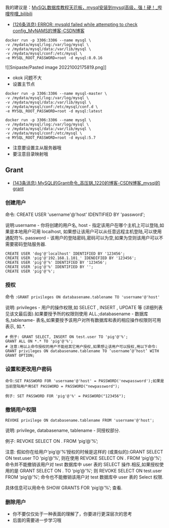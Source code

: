 我的建议是：[MySQL数据库教程天花板，mysql安装到mysql高级，强！硬！_哔哩哔哩_bilibili](https://www.bilibili.com/video/BV1iq4y1u7vj/?spm_id_from=333.337.search-card.all.click&vd_source=25509bb582bc4a25d86d871d5cdffca3)

- [(126条消息) ERROR: mysqld failed while attempting to check config_MyNAMS的博客-CSDN博客](https://blog.csdn.net/MyNAMS/article/details/121173241?ops_request_misc=%257B%2522request%255Fid%2522%253A%2522166470456216782412563910%2522%252C%2522scm%2522%253A%252220140713.130102334.pc%255Fall.%2522%257D&request_id=166470456216782412563910&biz_id=0&utm_medium=distribute.pc_search_result.none-task-blog-2~all~first_rank_ecpm_v1~rank_v31_ecpm-1-121173241-null-null.142^v51^control,201^v3^add_ask&utm_term=%5BERROR%5D%20%5BEntrypoint%5D%3A%20mysqld%20failed%20while%20attempting%20to%20check%20config%20%20%20%20%20%20%20%20%20command%20was%3A%20mysqld%20--verbose%20--help%20--log-bin-index%3D%2Ftmp%2Ftmp.d9UObw7ZuQ%20%20%20%20%20%20%20%20%20mysqld%3A%20Cant%20read%20dir%20of%20%2Fetc%2Fmysql%2Fconf&spm=1018.2226.3001.4187)

```shell
docker run -p 3306:3306 --name mysql \
-v /mydata/mysql/log:/var/log/mysql \
-v /mydata/mysql/data:/var/lib/mysql \
-v /mydata/mysql/conf:/etc/mysql \
-e MYSQL_ROOT_PASSWORD=root -d mysql:8.0.16

```

![[Snipaste/Pasted image 20221002175819.png]]

- okok 问题不大
- 设置主节点

```shell
docker run -p 3306:3306 --name mysql-master \
-v /mydata/mysql/log:/var/log/mysql \
-v /mydata/mysql/data:/var/lib/mysql \
-v /mydata/mysql/conf:/etc/mysql/conf.d \
-e MYSQL_ROOT_PASSWORD=root -d mysql:latest
```

```
docker run -p 3306:3306 --name mysql \
-v /mydata/mysql/log:/var/log/mysql \
-v /mydata/mysql/data:/var/lib/mysql \
-v /mydata/mysql/conf:/etc/mysql \
-e MYSQL_ROOT_PASSWORD=root -d mysql:5.7
```

- 注意要设置主从服务器哦
- 要注意目录映射哦

## Grant

- [(143条消息) MySQL的Grant命令_高压锅_1220的博客-CSDN博客_mysql的grant](https://blog.csdn.net/u014651560/article/details/100928600?ops_request_misc=%257B%2522request%255Fid%2522%253A%2522166666955216782417082692%2522%252C%2522scm%2522%253A%252220140713.130102334..%2522%257D&request_id=166666955216782417082692&biz_id=0&spm=1018.2226.3001.4187)

### 创建用户

命令: CREATE USER 'username'@'host' IDENTIFIED BY 'password';

说明:username - 你将创建的用户名, host - 指定该用户在哪个主机上可以登陆,如果是本地用户可用 localhost, 如果想让该用户可以从任意远程主机登陆,可以使用通配符%. password - 该用户的登陆密码,密码可以为空,如果为空则该用户可以不需要密码登陆服务器.

```shell
CREATE USER 'dog'@'localhost' IDENTIFIED BY '123456'; 
CREATE USER 'pig'@'192.168.1.101_' IDENDIFIED BY '123456'; 
CREATE USER 'pig'@'%' IDENTIFIED BY '123456'; 
CREATE USER 'pig'@'%' IDENTIFIED BY ''; 
CREATE USER 'pig'@'%'; 
```

### 授权

命令 `:GRANT privileges ON databasename.tablename TO 'username'@'host'`

说明: privileges - 用户的操作权限,如 SELECT , INSERT , UPDATE 等 (详细列表见该文最后面).如果要授予所的权限则使用 ALL.;databasename - 数据库名,tablename- 表名,如果要授予该用户对所有数据库和表的相应操作权限则可用表示, 如.*.

```shell
# 例子: GRANT SELECT, INSERT ON test.user TO 'pig'@'%'; 
GRANT ALL ON *.* TO 'pig'@'%'; 
# 注意:用以上命令授权的用户不能给其它用户授权,如果想让该用户可以授权,用以下命令:
GRANT privileges ON databasename.tablename TO ‘username’@‘host’ WITH GRANT OPTION;
```

### 设置和更改用户密码

```shell
命令:SET PASSWORD FOR 'username'@'host' = PASSWORD('newpassword');如果是当前登陆用户用SET PASSWORD = PASSWORD("newpassword");

例子: SET PASSWORD FOR 'pig'@'%' = PASSWORD("123456");
```

### 撤销用户权限

```shell
REVOKE privilege ON databasename.tablename FROM 'username'@'host';
```

说明: privilege, databasename, tablename - 同授权部分.

例子: REVOKE SELECT ON . FROM ‘pig’@’%’;

注意: 假如你在给用户’pig’@’%‘授权的时候是这样的 (或类似的):GRANT SELECT ON test.user TO ‘pig’@’%’, 则在使用 REVOKE SELECT ON . FROM ‘pig’@’%’; 命令并不能撤销该用户对 test 数据库中 user 表的 SELECT 操作.相反,如果授权使用的是 GRANT SELECT ON . TO ‘pig’@’%’; 则 REVOKE SELECT ON test.user FROM ‘pig’@’%’; 命令也不能撤销该用户对 test 数据库中 user 表的 Select 权限.

具体信息可以用命令 SHOW GRANTS FOR ‘pig’@’%’; 查看.

### 删除用户

- 你不要仅仅处于一种表面的理解了，你要进行更深层次的思考
- 后面的需要进一步学习哦
